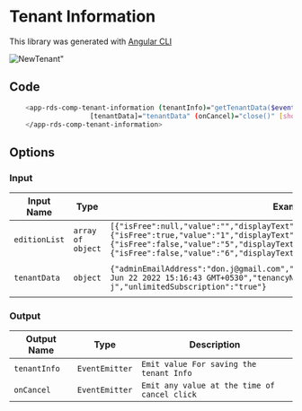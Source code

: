 # Tenant Information

This library was generated with [Angular CLI](https://github.com/angular/angular-cli)

<p align="left">
<img src="../../../../../assets/NewTenant.png" alt="NewTenant"/>"
<p/>

## Code


``` bash 
    <app-rds-comp-tenant-information (tenantInfo)="getTenantData($event)" [editionList]="editionList"
                    [tenantData]="tenantData" (onCancel)="close()" [showEmail]="showEmailList">
    </app-rds-comp-tenant-information>
```

## Options
### Input
<!-- prettier-ignore -->
| Input Name                  | Type                             |Example| Description                                                                  |
| --------------------------- | -------------------------------- |------------| ---------------------------------------------------------------------------- |
| `editionList`               | `array of object`                          | `[{"isFree":null,"value":"","displayText":"Not assigned","isSelected":true},{"isFree":true,"value":"1","displayText":"Standard","isSelected":false},{"isFree":false,"value":"5","displayText":"apple","isSelected":false},{"isFree":false,"value":"6","displayText":"Apple1","isSelected":false}]`|Edition dropdown list Data|
| `tenantData`                |  `object`                       | `{"adminEmailAddress":"don.j@gmail.com","edition":"1","subscriptionEndDate":"Wed Jun 22 2022 15:16:43 GMT+0530","tenancyName":"don","tenantName":"don j","unlimitedSubscription":"true"}`|Object of the new tenant|


### Output
| Output Name                 | Type          | Description                     |      
| --------------------------- | --------------|------------------|
| `tenantInfo`                 |  `EventEmitter`  | `Emit value For saving the tenant Info`  |
| `onCancel`                 |  `EventEmitter`  | `Emit any value at the time of cancel click`  |
